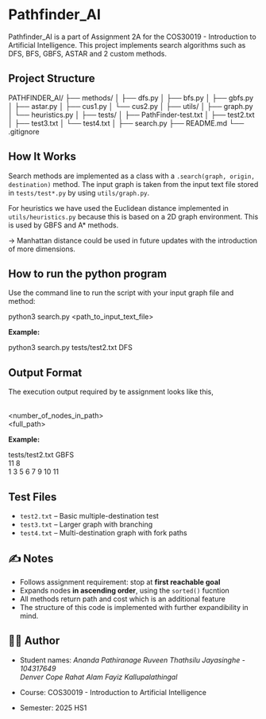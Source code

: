 # Pathfinder_AI


Pathfinder_AI is a part of Assignment 2A for the COS30019 - Introduction to Artificial Intelligence. This project implements search algorithms such as DFS, BFS, GBFS, ASTAR and 2 custom methods.

## Project Structure

PATHFINDER_AI/
├── methods/
│   ├── dfs.py
│   ├── bfs.py
│   ├── gbfs.py
│   ├── astar.py
│   ├── cus1.py
│   └── cus2.py
│
├── utils/
│   ├── graph.py
│   └── heuristics.py
│
├── tests/
│   ├── PathFinder-test.txt
│   ├── test2.txt
│   ├── test3.txt
│   └── test4.txt
│
├── search.py
├── README.md
└── .gitignore


##  How It Works

Search methods are implemented as a class with a `.search(graph, origin, destination)` method. The input graph is taken from the input text file stored in `tests/test*.py` by using `utils/graph.py`.

For heuristics we have used the Euclidean distance  implemented in `utils/heuristics.py` because this is based on a 2D graph environment. This is used by GBFS and A* methods.

-> Manhattan distance could be used in future updates with the introduction of more dimensions.

## How to run the python program

Use the command line to run the script with your input graph file and method:

python3 search.py <path_to_input_text_file> <method>

**Example:**

python3 search.py tests/test2.txt DFS

##  Output Format

The execution output required by te assignment looks like this,

<filename> <method>  
<goal> <number_of_nodes_in_path>  
<full_path>

**Example:**

tests/test2.txt GBFS  
11 8  
1 3 5 6 7 9 10 11

## Test Files

- `test2.txt` – Basic multiple-destination test  
- `test3.txt` – Larger graph with branching  
- `test4.txt` – Multi-destination graph with fork paths  

## ✍️ Notes

- Follows assignment requirement: stop at **first reachable goal**  
- Expands nodes **in ascending order**, using the `sorted()` fucntion
- All methods return path and cost which is an additional feature  
- The structure of this code is implemented with further expandibility in mind.

## 👨‍💻 Author

- Student names: 
    *Ananda Pathiranage Ruveen Thathsilu Jayasinghe - 104317649*  
    *Denver Cope*
    *Rahat Alam*
    *Fayiz Kallupalathingal*

- Course: COS30019 - Introduction to Artificial Intelligence  
- Semester: 2025 HS1
